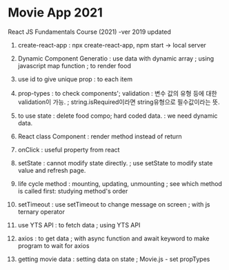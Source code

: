 # Movie App 2021

React JS Fundamentals Course (2021)
-ver 2019 updated

1. create-react-app
   : npx create-react-app, npm start -> local server

2. Dynamic Component Generatio
   : use data with dynamic array
   ; using javascript map function
   ; to render food

3. use id to give unique prop
   : to each item

4. prop-types
   : to check components'; validation
   : 변수 값의 유형 등에 대한 validation이 가능.
   ; string.isRequired이라면 string유형으로 필수값이라는 뜻.

5. to use state
   : delete food compo; hard coded data.
   : we need dynamic data.

6. React class Component
   : render method instead of return

7. onClick
   : useful property from react

8. setState
   : cannot modify state directly.
   ; use setState to modify state value and refresh page.

9. life cycle method
   : mounting, updating, unmounting
   ; see which method is called first: studying method's order

10. setTimeout
    : use setTimeout to change message on screen
    ; with js ternary operator

11. use YTS API
    : to fetch data
    ; using YTS API

12. axios
    : to get data
    ; with async function and await keyword to make program to wait for axios

13. getting movie data
    : setting data on state
    ; Movie.js - set propTypes
